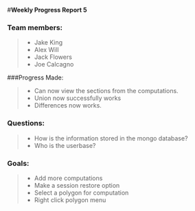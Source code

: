 #**Weekly Progress Report 5**

### Team members:
> - Jake King
> - Alex Will
> - Jack Flowers
> - Joe Calcagno

###Progress Made:
> - Can now view the sections from the computations.
> - Union now successfully works
> - Differences now works.


### Questions:
> - How is the information stored in the mongo database?
> - Who is the userbase?

### Goals:
> - Add more computations
> - Make a session restore option
> - Select a polygon for computation
> - Right click polygon menu
